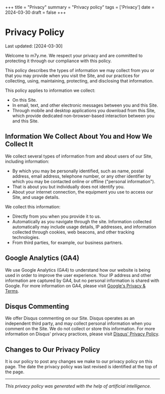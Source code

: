 +++
title = "Privacy"
summary = "Privacy policy"
tags = ['Privacy']
date = 2024-03-30
draft = false
+++

# Privacy Policy

Last updated: [2024-03-30]

Welcome to m7y.me. We respect your privacy and are committed to protecting it through our compliance with this policy.

This policy describes the types of information we may collect from you or that you may provide when you visit the Site, and our practices for collecting, using, maintaining, protecting, and disclosing that information.

This policy applies to information we collect:

- On this Site.
- In email, text, and other electronic messages between you and this Site.
- Through mobile and desktop applications you download from this Site, which provide dedicated non-browser-based interaction between you and this Site.

## Information We Collect About You and How We Collect It

We collect several types of information from and about users of our Site, including information:

- By which you may be personally identified, such as name, postal address, email address, telephone number, or any other identifier by which you may be contacted online or offline ("personal information").
- That is about you but individually does not identify you.
- About your internet connection, the equipment you use to access our Site, and usage details.

We collect this information:

- Directly from you when you provide it to us.
- Automatically as you navigate through the site. Information collected automatically may include usage details, IP addresses, and information collected through cookies, web beacons, and other tracking technologies.
- From third parties, for example, our business partners.

## Google Analytics (GA4)

We use Google Analytics (GA4) to understand how our website is being used in order to improve the user experience. Your IP address and other information are captured by GA4, but no personal information is shared with Google. For more information on GA4, please visit [Google's Privacy & Terms](https://policies.google.com/privacy).

## Disqus Commenting

We offer Disqus commenting on our Site. Disqus operates as an independent third party, and may collect personal information when you comment on the Site. We do not collect or store this information. For more information on Disqus' privacy practices, please visit [Disqus' Privacy Policy](https://help.disqus.com/en/articles/1717103-disqus-privacy-policy).

## Changes to Our Privacy Policy

It is our policy to post any changes we make to our privacy policy on this page. The date the privacy policy was last revised is identified at the top of the page.

---

_This privacy policy was generated with the help of artificial intelligence._
